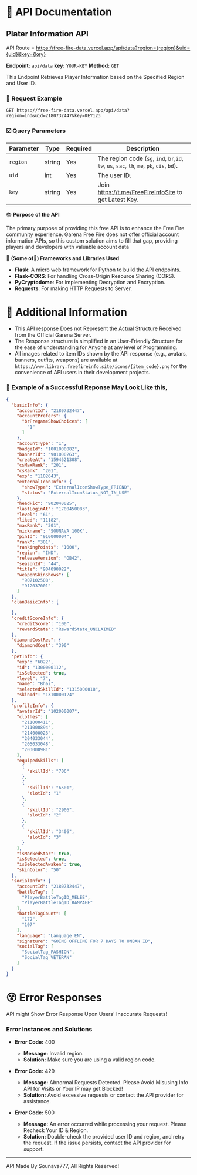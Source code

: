 # 📝 API Documentation

##  Plater Information API
API Route = https://free-fire-data.vercel.app/api/data?region={region}&uid={uid}&key={key}

**Endpoint:** `api/data`
**key:** `YOUR-KEY`
**Method:** `GET`  

This Endpoint Retrieves Player Information based on the Specified Region and User ID.

### 📨 Request Example
```http
GET https://free-fire-data.vercel.app/api/data?region=ind&uid=2180732447&key=KEY123
```

### ☑️ Query Parameters

| Parameter | Type   | Required | Description                   |
|-----------|--------|----------|-------------------------------|
| `region`  | string | Yes      | The region code (`sg`, `ind`, `br`,`id`, `tw`, `us`, `sac`, `th`, `me`, `pk`, `cis`, `bd`).|
| `uid`     | int | Yes      | The user ID.                  |
| `key`     | string | Yes      | Join https://t.me/FreeFireInfoSite to get Latest Key.                  |


📚 **Purpose of the API**  

The primary purpose of providing this free API is to enhance the Free Fire community experience. Garena Free Fire does not offer official account information APIs, so this custom solution aims to fill that gap, providing players and developers with valuable account data


🧩 **(Some of🤫) Frameworks and Libraries Used**  
- **Flask**: A micro web framework for Python to build the API endpoints.
- **Flask-CORS**: For handling Cross-Origin Resource Sharing (CORS).
- **PyCryptodome**: For implementing Decryption and Encryption.
- **Requests**: For making HTTP Requests to Server.

# 📁 Additional Information

- This API response Does not Represent the Actual Structure Received from the Official Garena Server.
- The Response structure is simplified in an User-Friendly Structure for the ease of understanding for Anyone at any level of Programming.
- All images related to item IDs shown by the API response (e.g., avatars, banners, outfits, weapons) are available at `https://www.library.freefireinfo.site/icons/{item_code}.png` for the convenience of API users in their development projects.


### 💬 Example of a Successful Reponse May Look Like this,
```json
{
  "basicInfo": {
    "accountId": "2180732447",
    "accountPrefers": {
      "brPregameShowChoices": [
        "1"
      ]
    },
    "accountType": "1",
    "badgeId": "1001000082",
    "bannerId": "901000263",
    "createAt": "1594621308",
    "csMaxRank": "201",
    "csRank": "201",
    "exp": "1102643",
    "externalIconInfo": {
      "showType": "ExternalIconShowType_FRIEND",
      "status": "ExternalIconStatus_NOT_IN_USE"
    },
    "headPic": "902040025",
    "lastLoginAt": "1700450083",
    "level": "61",
    "liked": "11182",
    "maxRank": "301",
    "nickname": "SOUNAVA 100K",
    "pinId": "910000004",
    "rank": "301",
    "rankingPoints": "1000",
    "region": "IND",
    "releaseVersion": "OB42",
    "seasonId": "44",
    "title": "904090022",
    "weaponSkinShows": [
      "907102508",
      "912037001"
    ]
  },
  "clanBasicInfo": {

  },
  "creditScoreInfo": {
    "creditScore": "100",
    "rewardState": "RewardState_UNCLAIMED"
  },
  "diamondCostRes": {
    "diamondCost": "390"
  },
  "petInfo": {
    "exp": "6022",
    "id": "1300000112",
    "isSelected": true,
    "level": "7",
    "name": "Bhai",
    "selectedSkillId": "1315000018",
    "skinId": "1310000124"
  },
  "profileInfo": {
    "avatarId": "102000007",
    "clothes": [
      "211000411",
      "211000894",
      "214000023",
      "204033044",
      "205033048",
      "203000981"
    ],
    "equipedSkills": [
      {
        "skillId": "706"
      },
      {
        "skillId": "6501",
        "slotId": "1"
      },
      {
        "skillId": "2906",
        "slotId": "2"
      },
      {
        "skillId": "3406",
        "slotId": "3"
      }
    ],
    "isMarkedStar": true,
    "isSelected": true,
    "isSelectedAwaken": true,
    "skinColor": "50"
  },
  "socialInfo": {
    "accountId": "2180732447",
    "battleTag": [
      "PlayerBattleTagID_MELEE",
      "PlayerBattleTagID_RAMPAGE"
    ],
    "battleTagCount": [
      "172",
      "107"
    ],
    "language": "Language_EN",
    "signature": "GOING OFFLINE FOR 7 DAYS TO UNBAN ID",
    "socialTag": [
      "SocialTag_FASHION",
      "SocialTag_VETERAN"
    ]
  }
}

```
# 😵 Error Responses
API might Show Error Response Upon Users' Inaccurate Requests!

### Error Instances and Solutions

- **Error Code:** 400
  - **Message:** Invalid region.
  - **Solution:** Make sure you are using a valid region code.

- **Error Code:** 429
  - **Message:** Abnormal Requests Detected. Please Avoid Misusing Info API for Visits or Your IP may get Blocked!
  - **Solution:** Avoid excessive requests or contact the API provider for assistance.

- **Error Code:** 500
  - **Message:** An error occurred while processing your request. Please Recheck Your ID & Region.
  - **Solution:** Double-check the provided user ID and region, and retry the request. If the issue persists, contact the API provider for support.

---

API Made By Sounava777,
All Rights Reserved!
